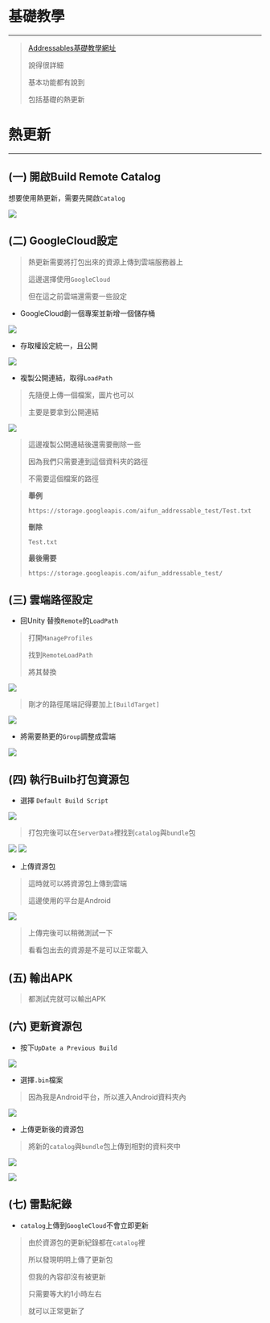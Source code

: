 # 基礎教學
---
> [Addressables基礎教學網址](https://unity.csdn.net/65b1ce6dd4226e0eb4272bdc.html?dp_token=eyJ0eXAiOiJKV1QiLCJhbGciOiJIUzI1NiJ9.eyJpZCI6NTA5OTEyOCwiZXhwIjoxNzEwOTE0ODY2LCJpYXQiOjE3MTAzMTAwNjYsInVzZXJuYW1lIjoibTBfNzQ5ODM0OTQifQ.2pNlKP6cWGK8u9qX00YrltYXgTuKgwN8ceWWNwvQrPc)
> 
> 說得很詳細
> 
> 基本功能都有說到
> 
> 包括基礎的熱更新


# 熱更新
---
## (一) 開啟Build Remote Catalog
    
想要使用熱更新，需要先開啟`Catalog`

![](/Addressable資源管理/images/20240319162157.png)

## (二) GoogleCloud設定

> 熱更新需要將打包出來的資源上傳到雲端服務器上
> 
> 這邊選擇使用`GoogleCloud`
> 
> 但在這之前雲端還需要一些設定

* GoogleCloud創一個專案並新增一個儲存桶
 
![](/Addressable資源管理/images/20240319165344.png)

* 存取權設定統一，且公開

![](/Addressable資源管理/images/20240319165730.png)

* 複製公開連結，取得`LoadPath`
  
> 先隨便上傳一個檔案，圖片也可以
> 
> 主要是要拿到公開連結

![](/Addressable資源管理/images/20240320092311.png)


> 這邊複製公開連結後還需要刪除一些
> 
> 因為我們只需要連到這個資料夾的路徑
> 
> 不需要這個檔案的路徑

> **舉例**
> 
> `https://storage.googleapis.com/aifun_addressable_test/Test.txt`
> 
> **刪除**
> 
> `Test.txt`
> 
> **最後需要**
> 
> `https://storage.googleapis.com/aifun_addressable_test/`


## (三) 雲端路徑設定

* 回Unity 替換`Remote`的`LoadPath`
  
> 打開`ManageProfiles`
> 
> 找到`RemoteLoadPath`
> 
> 將其替換

![](/Addressable資源管理/images/20240319173254.png)

> 剛才的路徑尾端記得要加上`[BuildTarget]`

![](/Addressable資源管理/images/20240319173517.png)

* 將需要熱更的`Group`調整成雲端

![](/Addressable資源管理/images/20240319174522.png)


## (四) 執行Builb打包資源包

* 選擇 `Default Build Script`

![](/Addressable資源管理/images/20240319163218.png)
    
> 打包完後可以在`ServerData`裡找到`catalog`與`bundle`包

![](/Addressable資源管理/images/20240319163423.png)
![](/Addressable資源管理/images/20240319163517.png)

* 上傳資源包

> 這時就可以將資源包上傳到雲端
> 
> 這邊使用的平台是Android

![](/Addressable資源管理/images/20240319171310.png)

> 上傳完後可以稍微測試一下
> 
> 看看包出去的資源是不是可以正常載入

## (五) 輸出APK

  > 都測試完就可以輸出APK


## (六) 更新資源包

* 按下`UpDate a Previous Build`
  
![](/Addressable資源管理/images/20240319175343.png)

* 選擇`.bin`檔案

> 因為我是Android平台，所以進入Android資料夾內

![](/Addressable資源管理/images/20240320094017.png)

* 上傳更新後的資源包

> 將新的`catalog`與`bundle`包上傳到相對的資料夾中

![](/Addressable資源管理/images/20240320095652.png)

![](/Addressable資源管理/images/20240320100125.png)

## (七) 雷點紀錄

* `catalog`上傳到`GoogleCloud`不會立即更新
> 由於資源包的更新紀錄都在`catalog`裡
> 
> 所以發現明明上傳了更新包
> 
> 但我的內容卻沒有被更新
> 
> 只需要等大約1小時左右
> 
> 就可以正常更新了
